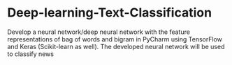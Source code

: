# Deep-learning-Text-Classification
Develop a neural network/deep neural network with the feature representations of bag of words and  bigram  in  PyCharm  using  TensorFlow  and  Keras  (Scikit-learn  as  well).  The  developed neural network will be used to classify news



